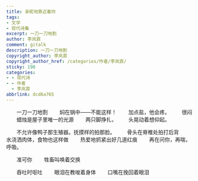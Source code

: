 ```yaml
---
title: 亲昵地靠近着你
tags:
- 文学
- 现代诗集
excerpt: 一刀一刀地割
author: 李岚霏
comment: gitalk
description: 一刀一刀地割
copyright_author: 李岚霏
copyright_author_href: /categories/作者/李岚霏/
sticky: 198
categories:
- - 现代诗
- - 作者
  - 李岚霏
abbrlink: dcd6a765
---
```


&emsp;&emsp;一刀一刀地割
&emsp;&emsp;焖在锅中——不能这样！
&emsp;&emsp;加点盐，他会疼。
&emsp;&emsp;很闷
&emsp;&emsp;蜡烛是屋子里唯一的光源
&emsp;&emsp;两只脚挣扎，
&emsp;&emsp;头晃动着想仰起。

&emsp;&emsp;不允许像鸭子那生殖器。抚摸样的拍那脸。
&emsp;&emsp;骨头在脊椎处拍打后背
&emsp;&emsp;水浇洒肉体，食物也这样做
&emsp;&emsp;热爱地抓紧出好几道红痕
&emsp;&emsp;再在问你，再喘，呼吸。

&emsp;&emsp;准可你
&emsp;&emsp;牲畜叫唤着交换

&emsp;&emsp;吞吐时呕吐
&emsp;&emsp;眼泪在教唆着身体
&emsp;&emsp;口嘴在挽回着眼泪
